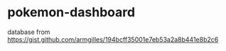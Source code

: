# pokemon-dashboard
 
database from https://gist.github.com/armgilles/194bcff35001e7eb53a2a8b441e8b2c6
